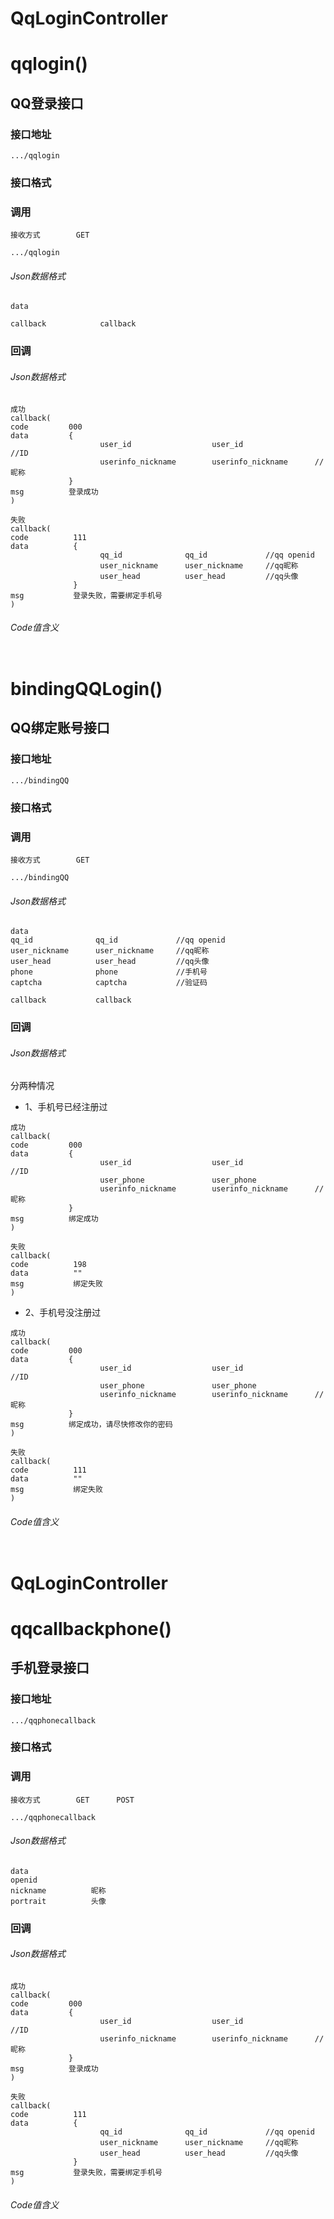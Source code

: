 # QqLoginController #
# qqlogin()
## QQ登录接口

### 接口地址

```
.../qqlogin
```

### 接口格式

### 调用

```
接收方式        GET
```

```
.../qqlogin
```

###### Json数据格式
```
data

callback            callback
```

### 回调
###### Json数据格式

```
成功
callback(
code         000
data         {
                    user_id                  user_id                //ID
                    userinfo_nickname        userinfo_nickname      //昵称
             }
msg          登录成功
)
```

```
失败
callback(
code          111
data          {
                    qq_id              qq_id             //qq openid
                    user_nickname      user_nickname     //qq昵称
                    user_head          user_head         //qq头像
              }
msg           登录失败，需要绑定手机号
)
```

###### Code值含义

```
```
# bindingQQLogin()
## QQ绑定账号接口

### 接口地址

```
.../bindingQQ
```

### 接口格式

### 调用

```
接收方式        GET
```

```
.../bindingQQ
```

###### Json数据格式
```
data
qq_id              qq_id             //qq openid
user_nickname      user_nickname     //qq昵称
user_head          user_head         //qq头像
phone              phone             //手机号
captcha            captcha           //验证码

callback           callback
```

### 回调
###### Json数据格式
分两种情况
-  1、手机号已经注册过
```
成功
callback(
code         000
data         {
                    user_id                  user_id                //ID
                    user_phone               user_phone
                    userinfo_nickname        userinfo_nickname      //昵称
             }
msg          绑定成功
)
```

```
失败
callback(
code          198
data          ""
msg           绑定失败
)
```
-  2、手机号没注册过
```
成功
callback(
code         000
data         {
                    user_id                  user_id                //ID
                    user_phone               user_phone
                    userinfo_nickname        userinfo_nickname      //昵称
             }
msg          绑定成功，请尽快修改你的密码        
)
```

```
失败
callback(
code          111
data          ""
msg           绑定失败
)
```
###### Code值含义

```
```
# QqLoginController #
# qqcallbackphone()
## 手机登录接口

### 接口地址

```
.../qqphonecallback
```

### 接口格式

### 调用

```
接收方式        GET      POST
```

```
.../qqphonecallback
```

###### Json数据格式
```
data
openid           
nickname          昵称
portrait          头像

```

### 回调
###### Json数据格式

```
成功
callback(
code         000
data         {
                    user_id                  user_id                //ID
                    userinfo_nickname        userinfo_nickname      //昵称
             }
msg          登录成功
)
```

```
失败
callback(
code          111
data          {
                    qq_id              qq_id             //qq openid
                    user_nickname      user_nickname     //qq昵称
                    user_head          user_head         //qq头像
              }
msg           登录失败，需要绑定手机号
)
```

###### Code值含义

```
```